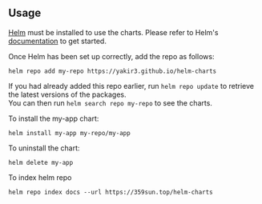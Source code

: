 ## Usage

[Helm](https://helm.sh) must be installed to use the charts.  Please refer to
Helm's [documentation](https://helm.sh/docs) to get started.

Once Helm has been set up correctly, add the repo as follows:

    helm repo add my-repo https://yakir3.github.io/helm-charts

If you had already added this repo earlier, run `helm repo update` to retrieve
the latest versions of the packages.  
You can then run `helm search repo my-repo` to see the charts.

To install the my-app chart:

    helm install my-app my-repo/my-app

To uninstall the chart:

    helm delete my-app


To index helm repo

    helm repo index docs --url https://359sun.top/helm-charts
